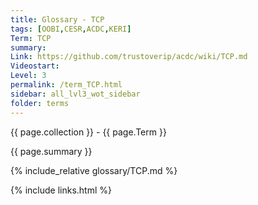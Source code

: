 ```yaml
---
title: Glossary - TCP
tags: [OOBI,CESR,ACDC,KERI]
Term: TCP
summary: 
Link: https://github.com/trustoverip/acdc/wiki/TCP.md
Videostart: 
Level: 3
permalink: /term_TCP.html
sidebar: all_lvl3_wot_sidebar
folder: terms
---
```


{{ page.collection }} - {{ page.Term }}

   {{ page.summary }}

{% include_relative glossary/TCP.md %}

 {% include links.html %} 
